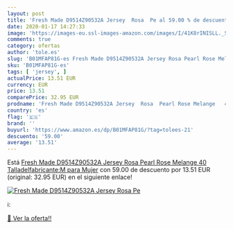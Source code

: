 ```yaml
---
layout: post
title: 'Fresh Made D9514Z90532A Jersey  Rosa  Pe al 59.00 % de descuento'
date: 2020-01-17 14:27:33
image: 'https://images-eu.ssl-images-amazon.com/images/I/41K8rINISLL._SL400_.jpg'
comments: true
category: ofertas
author: 'tole.es'
slug: 'B01MFAP81G-es Fresh Made D9514Z90532A Jersey Rosa Pearl Rose Melange 40...'
sku: 'B01MFAP81G-es'
tags: [ 'jersey', ]
actualPrice: 13.51 EUR
currency: EUR
price: 13.51
comparePrice: 32.95 EUR
prodname: 'Fresh Made D9514Z90532A Jersey  Rosa  Pearl Rose Melange   40 Talladelfabricante:M  para Mujer'
country: 'es'
flag: '🇪🇸'
brand: ''
buyurl: 'https://www.amazon.es/dp/B01MFAP81G/?tag=tolees-21'
descuento: '59.00'
average: '13.51'
---
```


Está [Fresh Made D9514Z90532A Jersey  Rosa  Pearl Rose Melange   40 Talladelfabricante:M  para Mujer](https://www.amazon.es/dp/B01MFAP81G/?tag=tolees-21) con 59.00 de descuento por 13.51 EUR (original: 32.95 EUR) en el siguiente enlace!

[![Fresh Made D9514Z90532A Jersey  Rosa  Pe](https://images-eu.ssl-images-amazon.com/images/I/41K8rINISLL._SL400_.jpg)](https://www.amazon.es/dp/B01MFAP81G/?tag=tolees-21)

ℹ️:


[🛒 Ver la oferta!!](https://www.amazon.es/dp/B01MFAP81G/?tag=tolees-21)
